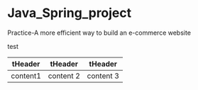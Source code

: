 # Java_Spring_project
Practice-A more efficient way to build an e-commerce website

test


tHeader | tHeader | tHeader 
 --- | --- | ---
 content1 | content 2 | content 3
